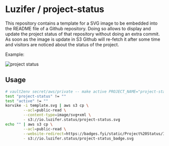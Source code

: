 # Luzifer / project-status

This repository contains a template for a SVG image to be embedded into the README file of a Github repository. Doing so allows to display and update the project status of that repository without doing an extra commit. As soon as the image is update in S3 Github will re-fetch it after some time and visitors are noticed about the status of the project.

Example:

![project status](https://d2o84fseuhwkxk.cloudfront.net/project-status.svg)

## Usage

```bash
# vault2env secret/aws/private -- make active PROJECT_NAME="project-status"
test "project-status" != ""
test "active" != ""
korvike -i template.svg | aws s3 cp \
        --acl=public-read \
        --content-type=image/svg+xml \
        - s3://io.luzifer.status/project-status.svg
echo "" | aws s3 cp \
        --acl=public-read \
        --website-redirect=https://badges.fyi/static/Project%20Status/In%20active%20development/0d0 \
        - s3://io.luzifer.status/project-status_badge.svg
```
